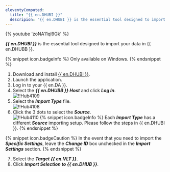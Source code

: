 ```yaml
---
eleventyComputed:
  title: "{{ en.DHUBI }}"
  descripion: "{{ en.DHUBI }} is the essential tool designed to import your data in {{ en.DHUBB }}."
---
```

{% youtube 'zoNA11ql9Gk' %}  

***{{ en.DHUBI }}*** is the essential tool designed to import your data in {{ en.DHUBB }}. 

{% snippet icon.badgeInfo %} 
Only available on Windows. 
{% endsnippet %}
 
1. Download and install [{{ en.DHUBI }}](https://devolutions.net/password-hub-importer). 
1. Launch the application. 
1. Log in to your {{ en.DA }}. 
1. Select the ***{{ en.DHUBB }} Host*** and click ***Log In***.  
![!!Hub4109](https://webdevolutions.azureedge.net/docs/en/hub/Hub4109.png) 
1. Select the ***Import Type*** file.  
![!!Hub4108](https://webdevolutions.azureedge.net/docs/en/hub/Hub4108.png) 
1. Click the 3 dots to select the ***Source***.  
![!!Hub4110](https://webdevolutions.azureedge.net/docs/en/hub/Hub4110.png) 
{% snippet icon.badgeInfo %} 
Each ***Import Type*** has a different ***Source*** importing setup. Please follow the steps in {{ en.DHUBI }}. 
{% endsnippet %}
 
{% snippet icon.badgeCaution %} 
In the event that you need to import the ***Specific Settings***, leave the ***Change ID*** box unchecked in the ***Import Settings*** section. 
{% endsnippet %}
 
7. Select the ***Target {{ en.VLT }}***. 
1. Click ***Import Selection to {{ en.DHUB }}***. 

